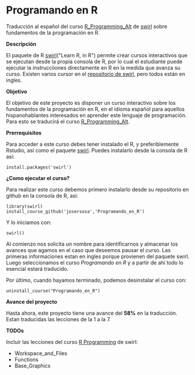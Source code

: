 # Programando en R

Traducción al español del curso [R_Programming_Alt](https://github.com/swirldev/swirl_courses/tree/master/R_Programming_Alt) de [swirl](http://swirlstats.com/) sobre fundamentos de la programación en R. 

**Descripción**

El paquete de R [swirl](http://swirlstats.com/)("Learn R, in R") permite crear cursos interactivos que se ejecutan desde la propia consola de R, por lo cual el estudiante puede ejecutar la instrucciiones directamente en R en la medida que avanza su curso. Existen varios cursor en el [repositorio de swirl](https://github.com/swirldev/swirl_courses), pero todos están en ingles.

**Objetivo**

El objetivo de este proyecto es disponer un curso interactivo sobre los fundamentos de la programación en R, en el idioma español para aquellos hispanohablantes interesados en aprender este lenguaje de programación. Para esto se traducirá el curso [R_Programming_Alt](https://github.com/swirldev/swirl_courses/tree/master/R_Programming_Alt).

**Prerrequisitos**

Para acceder a este curso debes tener instalado el R, y preferiblemente Rstudio, así como el paquete [swirl](http://swirlstats.com/). Puedes instalarlo desde la consola de R así:

```{r}
install.packages('swirl')
```

**¿Como ejecutar el curso?**

Para realizar este curso debemos primero instalarlo desde su repositorio en github en la consola de R, así:

```{r}
library(swirl)
install_course_github('josersosa','Programando_en_R')
```

Y lo iniciamos con:

```{r}
swirl()
```

Al comienzo nos solicita un nombre para identificarnos y almacenar los avances que agamos en el caso que deseemos pausar el curso. Las primeras informaciones estan en ingles porque provienen del paquete swirl. Luego seleccionamos el curso _Programando en R_ y a partir de ahí todo lo esencial estará traducido.

Por último, cuando hayamos terminado, podemos desinstalar el curso con:

```{r}
uninstall_course("Programando_en_R")
```


**Avance del proyecto**

Hasta ahora, este proyecto tiene una avance del **58%** en la traducción. Estan traducidas las lecciones de la 1 a la 7.


**TODOs**

Incluir las lecciones del curso [R Programming](https://github.com/swirldev/swirl_courses/tree/master/R_Programming) de swirl:
- Workspace_and_Files
- Functions
- Base_Graphics